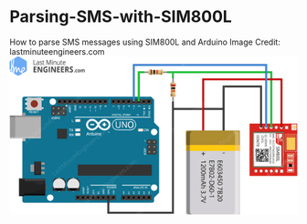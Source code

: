 # Parsing-SMS-with-SIM800L
How to parse SMS messages using SIM800L and Arduino
Image Credit: lastminuteengineers.com
![alt text](https://github.com/Kruze17/Parsing-SMS-with-SIM800L/blob/main/Arduino-Wiring-Fritzing-Connections-with-SIM800L-GSM-GPRS-Module-3.7V-LiPo-Battery.png?raw=true)
